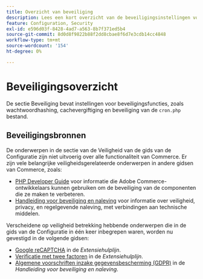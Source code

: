 ```yaml
---
title: Overzicht van beveiliging
description: Lees een kort overzicht van de beveiligingsinstellingen voor de Adobe Commerce-toepassing.
feature: Configuration, Security
exl-id: e596d03f-8428-4ad7-a563-8b7f371ed5b4
source-git-commit: 8d0d8f9822b88f2dd8cbae8f6d7e3cdb14cc4848
workflow-type: tm+mt
source-wordcount: '154'
ht-degree: 0%

---
```


# Beveiligingsoverzicht

De sectie Beveiliging bevat instellingen voor beveiligingsfuncties, zoals wachtwoordhashing, cachevergiftiging en beveiliging van de `cron.php` bestand.

## Beveiligingsbronnen

De onderwerpen in de sectie van de Veiligheid van de gids van de Configuratie zijn niet uitvoerig over alle functionaliteit van Commerce. Er zijn vele belangrijke veiligheidsgerelateerde onderwerpen in andere gidsen van Commerce, zoals:

- [PHP Developer Guide](https://developer.adobe.com/commerce/php/development/security/) voor informatie die Adobe Commerce-ontwikkelaars kunnen gebruiken om de beveiliging van de componenten die ze maken te verbeteren.
- [Handleiding voor beveiliging en naleving](https://devdocs.magento.com/security/security-and-compliance.html) voor informatie over veiligheid, privacy, en regelgevende naleving, met verbindingen aan technische middelen.

Verscheidene op veiligheid betrekking hebbende onderwerpen die in de gids van de Configuratie in één keer inbegrepen waren, worden nu gevestigd in de volgende gidsen:

- [Google reCAPTCHA](https://devdocs.magento.com/guides/v2.4/security/google-recaptcha.html) in de _Extensiehulplijn_.
- [Verificatie met twee factoren](https://devdocs.magento.com/guides/v2.4/security/two-factor-authentication.html) in de _Extensiehulplijn_.
- [Algemene voorschriften inzake gegevensbescherming (GDPR)](https://devdocs.magento.com/compliance/privacy/gdpr.html) in de _Handleiding voor beveiliging en naleving_.
